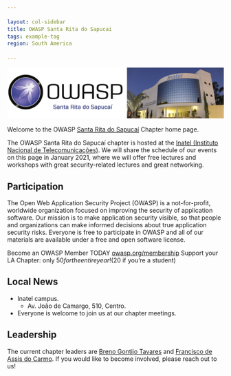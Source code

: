```yaml
---

layout: col-sidebar
title: OWASP Santa Rita do Sapucai
tags: example-tag
region: South America

---
```


![enter image description here](https://github.com/OWASP/www-chapter-santa-rita-do-sapucai/blob/main/assets/images/Owasp.png)

Welcome to the OWASP  [Santa Rita do Sapucaí](https://pt.wikipedia.org/wiki/Santa_Rita_do_Sapuca%C3%AD)  Chapter home page.

The OWASP Santa Rita do Sapucaí chapter is hosted at the [Inatel (Instituto Nacional de Telecomunicações)](https://pt.wikipedia.org/wiki/Instituto_Nacional_de_Telecomunica%C3%A7%C3%B5es).
We will share the schedule of our events on this page in January 2021, where we will offer free lectures and workshops with great security-related lectures and great networking.

## Participation

The Open Web Application Security Project (OWASP) is a not-for-profit, worldwide organization focused on improving the security of application software. Our mission is to make application security visible, so that people and organizations can make informed decisions about true application security risks. Everyone is free to participate in OWASP and all of our materials are available under a free and open software license.

Become an OWASP Member TODAY [owasp.org/membership](https://owasp.org/membership) Support your LA Chapter: only $50 for the entire year! ($20 if you’re a student)

## Local News
- Inatel campus.
	- Av. João de Camargo, 510, Centro.
- Everyone is welcome to join us at our chapter meetings.

## Leadership
The current chapter leaders are [Breno Gontijo Tavares](mailto:breno.tavares@owasp.org) and [Francisco de Assis do Carmo](mailto:francisco.carmo@owasp.org). 
If you would like to become involved, please reach out to us!
